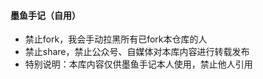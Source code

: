 #### 墨鱼手记（自用）

- 禁止fork，我会手动拉黑所有已fork本仓库的人
- 禁止share，禁止公众号、自媒体对本库内容进行转载发布
- 特别说明：本库内容仅供墨鱼手记本人使用，禁止他人引用
